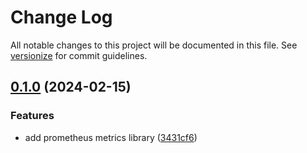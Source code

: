 # Change Log

All notable changes to this project will be documented in this file. See [versionize](https://github.com/versionize/versionize) for commit guidelines.

<a name="0.1.0"></a>
## [0.1.0](https://www.github.com/zupit-it/zupit-dotnet/releases/tag/v0.1.0) (2024-02-15)

### Features

* add prometheus metrics library ([3431cf6](https://www.github.com/zupit-it/zupit-dotnet/commit/3431cf6c792654de5a942c0cf02f3f99d3a7779f))

